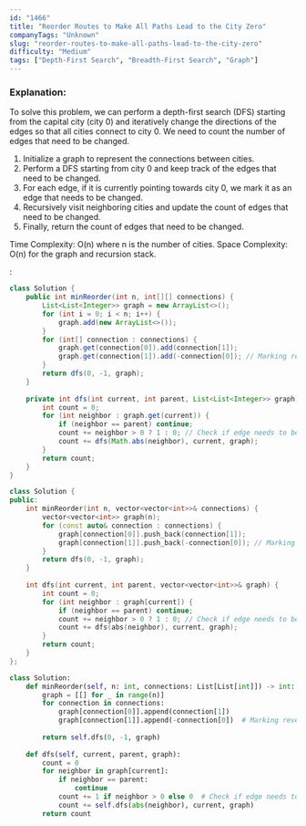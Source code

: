 ```yaml
---
id: "1466"
title: "Reorder Routes to Make All Paths Lead to the City Zero"
companyTags: "Unknown"
slug: "reorder-routes-to-make-all-paths-lead-to-the-city-zero"
difficulty: "Medium"
tags: ["Depth-First Search", "Breadth-First Search", "Graph"]
---
```


### Explanation:
To solve this problem, we can perform a depth-first search (DFS) starting from the capital city (city 0) and iteratively change the directions of the edges so that all cities connect to city 0. We need to count the number of edges that need to be changed.

1. Initialize a graph to represent the connections between cities.
2. Perform a DFS starting from city 0 and keep track of the edges that need to be changed.
3. For each edge, if it is currently pointing towards city 0, we mark it as an edge that needs to be changed.
4. Recursively visit neighboring cities and update the count of edges that need to be changed.
5. Finally, return the count of edges that need to be changed.

Time Complexity: O(n) where n is the number of cities.
Space Complexity: O(n) for the graph and recursion stack.

:

```java
class Solution {
    public int minReorder(int n, int[][] connections) {
        List<List<Integer>> graph = new ArrayList<>();
        for (int i = 0; i < n; i++) {
            graph.add(new ArrayList<>());
        }
        for (int[] connection : connections) {
            graph.get(connection[0]).add(connection[1]);
            graph.get(connection[1]).add(-connection[0]); // Marking reverse edge
        }
        return dfs(0, -1, graph);
    }
    
    private int dfs(int current, int parent, List<List<Integer>> graph) {
        int count = 0;
        for (int neighbor : graph.get(current)) {
            if (neighbor == parent) continue;
            count += neighbor > 0 ? 1 : 0; // Check if edge needs to be changed
            count += dfs(Math.abs(neighbor), current, graph);
        }
        return count;
    }
}
```

```cpp
class Solution {
public:
    int minReorder(int n, vector<vector<int>>& connections) {
        vector<vector<int>> graph(n);
        for (const auto& connection : connections) {
            graph[connection[0]].push_back(connection[1]);
            graph[connection[1]].push_back(-connection[0]); // Marking reverse edge
        }
        return dfs(0, -1, graph);
    }
    
    int dfs(int current, int parent, vector<vector<int>>& graph) {
        int count = 0;
        for (int neighbor : graph[current]) {
            if (neighbor == parent) continue;
            count += neighbor > 0 ? 1 : 0; // Check if edge needs to be changed
            count += dfs(abs(neighbor), current, graph);
        }
        return count;
    }
};
```

```python
class Solution:
    def minReorder(self, n: int, connections: List[List[int]]) -> int:
        graph = [[] for _ in range(n)]
        for connection in connections:
            graph[connection[0]].append(connection[1])
            graph[connection[1]].append(-connection[0])  # Marking reverse edge
        
        return self.dfs(0, -1, graph)
    
    def dfs(self, current, parent, graph):
        count = 0
        for neighbor in graph[current]:
            if neighbor == parent:
                continue
            count += 1 if neighbor > 0 else 0  # Check if edge needs to be changed
            count += self.dfs(abs(neighbor), current, graph)
        return count
```